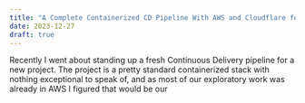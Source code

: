 ```yaml
---
title: "A Complete Containerized CD Pipeline With AWS and Cloudflare for 2024"
date: 2023-12-27
draft: true
---
```

Recently I went about standing up a fresh Continuous Delivery pipeline for a new project. The project is a pretty standard containerized stack with nothing exceptional to speak of, and as most of our exploratory work was already in AWS I figured that would be our 
<!--stackedit_data:
eyJoaXN0b3J5IjpbLTE2NTc4Mjk2OTJdfQ==
-->